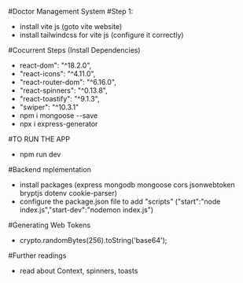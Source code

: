 #Doctor Management System
#Step 1:
- install vite js (goto vite website)
- install tailwindcss for vite js (configure it correctly)

#Cocurrent Steps (Install Dependencies)
- react-dom": "^18.2.0",
- "react-icons": "^4.11.0",
- "react-router-dom": "^6.16.0",
- "react-spinners": "^0.13.8",
- "react-toastify": "^9.1.3",
- "swiper": "^10.3.1"
- npm i mongoose --save
- npx i express-generator

#TO RUN THE APP
- npm run dev

#Backend mplementation
- install packages
  (express mongodb mongoose cors jsonwebtoken bryptjs dotenv cookie-parser)
- configure the package.json file to add "scripts"
  ("start":"node index.js","start-dev":"nodemon index.js")

#Generating Web Tokens
- crypto.randomBytes(256).toString('base64');

#Further readings
- read about Context, spinners, toasts